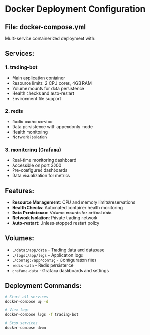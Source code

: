 # Docker Deployment Configuration

## File: docker-compose.yml

Multi-service containerized deployment with:

## Services:

### 1. trading-bot
- Main application container
- Resource limits: 2 CPU cores, 4GB RAM
- Volume mounts for data persistence
- Health checks and auto-restart
- Environment file support

### 2. redis
- Redis cache service
- Data persistence with appendonly mode
- Health monitoring
- Network isolation

### 3. monitoring (Grafana)
- Real-time monitoring dashboard
- Accessible on port 3000
- Pre-configured dashboards
- Data visualization for metrics

## Features:
- **Resource Management**: CPU and memory limits/reservations
- **Health Checks**: Automated container health monitoring
- **Data Persistence**: Volume mounts for critical data
- **Network Isolation**: Private trading network
- **Auto-restart**: Unless-stopped restart policy

## Volumes:
- `./data:/app/data` - Trading data and database
- `./logs:/app/logs` - Application logs
- `./config:/app/config` - Configuration files
- `redis-data` - Redis persistence
- `grafana-data` - Grafana dashboards and settings

## Deployment Commands:
```bash
# Start all services
docker-compose up -d

# View logs
docker-compose logs -f trading-bot

# Stop services
docker-compose down
```